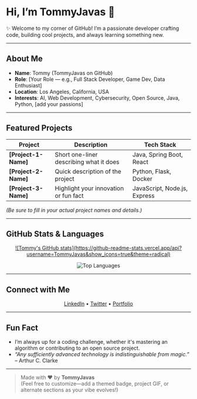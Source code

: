 #  Hi, I’m TommyJavas 👋

✨ Welcome to my corner of GitHub! I’m a passionate developer crafting code, building cool projects, and always learning something new.

---

##  About Me
-  **Name**: Tommy (TommyJavas on GitHub)
-  **Role**: [Your Role — e.g., Full Stack Developer, Game Dev, Data Enthusiast]
-  **Location**: Los Angeles, California, USA
-  **Interests**: AI, Web Development, Cybersecurity, Open Source, Java, Python, [add your passions]

---

##  Featured Projects
| Project | Description | Tech Stack |
|--------|-------------|------------|
| **[Project-1-Name]** | Short one-liner describing what it does | Java, Spring Boot, React |
| **[Project-2-Name]** | Quick description of the project | Python, Flask, Docker |
| **[Project-3-Name]** | Highlight your innovation or fun fact | JavaScript, Node.js, Express |

*(Be sure to fill in your actual project names and details.)*

---

##  GitHub Stats & Languages
<p align="center">
  <a href="https://github.com/TommyJavas">
    ![Tommy's GitHub stats](https://github-readme-stats.vercel.app/api?username=TommyJavas&show_icons=true&theme=radical)
  </a>
</p>
<p align="center">
  <img src="https://github-readme-stats.vercel.app/api/top-langs/?username=TommyJavas&layout=compact&theme=radical" alt="Top Languages" />
</p>

---

##  Connect with Me
<p align="center">
  <a href="https://www.linkedin.com/in/your-name-or-username" target="_blank">LinkedIn</a> •
  <a href="https://twitter.com/your-username" target="_blank">Twitter</a> •
  <a href="https://your-portfolio.com" target="_blank">Portfolio</a>
</p>

---

##  Fun Fact
- I’m always up for a coding challenge, whether it's mastering an algorithm or contributing to an open source project.
- *“Any sufficiently advanced technology is indistinguishable from magic.”* – Arthur C. Clarke

---

> Made with ❤️ by **TommyJavas**  
> (Feel free to customize—add a themed badge, project GIF, or alternate sections as your vibe evolves!)

